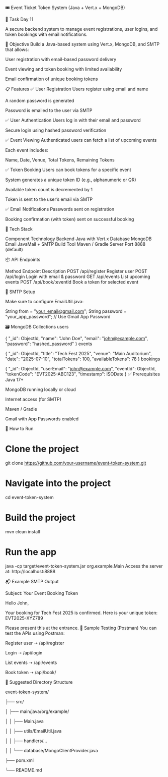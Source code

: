 🎟️ Event Ticket Token System (Java + Vert.x + MongoDB)

📅 Task Day 11

A secure backend system to manage event registrations, user logins, and token bookings with email notifications.

🚀 Objective
Build a Java-based system using Vert.x, MongoDB, and SMTP that allows:

User registration with email-based password delivery

Event viewing and token booking with limited availability

Email confirmation of unique booking tokens

📋 Features
✅ User Registration
Users register using email and name

A random password is generated

Password is emailed to the user via SMTP

✅ User Authentication
Users log in with their email and password

Secure login using hashed password verification

✅ Event Viewing
Authenticated users can fetch a list of upcoming events

Each event includes:

Name, Date, Venue, Total Tokens, Remaining Tokens

✅ Token Booking
Users can book tokens for a specific event

System generates a unique token ID (e.g., alphanumeric or QR)

Available token count is decremented by 1

Token is sent to the user’s email via SMTP

✅ Email Notifications
Passwords sent on registration

Booking confirmation (with token) sent on successful booking

🧰 Tech Stack

Component	Technology
Backend	Java with Vert.x
Database	MongoDB
Email	JavaMail + SMTP
Build Tool	Maven / Gradle
Server Port	8888 (default)

📦 API Endpoints

Method	Endpoint	Description
POST	/api/register	Register user
POST	/api/login	Login with email & password
GET	/api/events	List upcoming events
POST	/api/book/:eventId	Book a token for selected event

📧 SMTP Setup

Make sure to configure EmailUtil.java:

String from = "your_email@gmail.com";
String password = "your_app_password"; // Use Gmail App Password

🗃️ MongoDB Collections
users


{
  "_id": ObjectId,
  "name": "John Doe",
  "email": "john@example.com",
  "password": "hashed_password"
}
events

{
  "_id": ObjectId,
  "title": "Tech Fest 2025",
  "venue": "Main Auditorium",
  "date": "2025-07-10",
  "totalTokens": 100,
  "availableTokens": 78
}
bookings


{
  "_id": ObjectId,
  "userEmail": "john@example.com",
  "eventId": ObjectId,
  "tokenCode": "EVT2025-ABC123",
  "timestamp": ISODate
}
✅ Prerequisites
Java 17+

MongoDB running locally or cloud

Internet access (for SMTP)

Maven / Gradle

Gmail with App Passwords enabled

🚦 How to Run

# Clone the project
git clone https://github.com/your-username/event-token-system.git

# Navigate into the project
cd event-token-system

# Build the project
mvn clean install

# Run the app
java -cp target/event-token-system.jar org.example.Main
Access the server at: http://localhost:8888

📬 Example SMTP Output

Subject: Your Event Booking Token

Hello John,

Your booking for Tech Fest 2025 is confirmed.
Here is your unique token: EVT2025-XYZ789

Please present this at the entrance.
🧪 Sample Testing (Postman)
You can test the APIs using Postman:

Register user ➝ /api/register

Login ➝ /api/login

List events ➝ /api/events

Book token ➝ /api/book/<eventId>

📁 Suggested Directory Structure

event-token-system/

├── src/

│   ├── main/java/org/example/

│   │   ├── Main.java

│   │   ├── utils/EmailUtil.java

│   │   ├── handlers/...

│   │   └── database/MongoClientProvider.java

├── pom.xml

└── README.md
